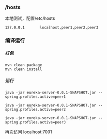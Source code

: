 ### /hosts
本地测试，配置/etc/hosts
```
127.0.0.1       localhost,peer1,peer2,peer3
```

### 编译运行

##### 打包
```
mvn clean package
mvn clean install
```
##### 运行
```
java -jar eureka-server-0.0.1-SNAPSHOT.jar --spring.profiles.active=peer1

java -jar eureka-server-0.0.1-SNAPSHOT.jar --spring.profiles.active=peer2

java -jar eureka-server-0.0.1-SNAPSHOT.jar --spring.profiles.active=peer3
```
再次访问 localhost:7001



